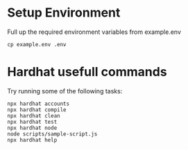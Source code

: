 # Setup Environment

Full up the required environment variables from example.env

```shell
cp example.env .env
```

# Hardhat usefull commands

Try running some of the following tasks:

```shell
npx hardhat accounts
npx hardhat compile
npx hardhat clean
npx hardhat test
npx hardhat node
node scripts/sample-script.js
npx hardhat help
```

